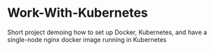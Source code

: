 # Work-With-Kubernetes
Short project demoing how to set up Docker, Kubernetes, and have a single-node nginx docker image running in Kubernetes
